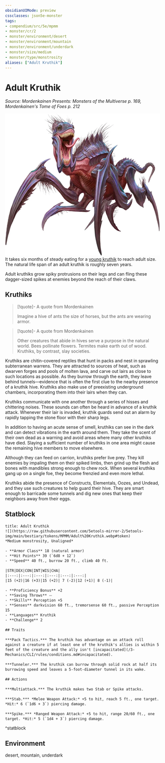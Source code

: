 ```yaml
---
obsidianUIMode: preview
cssclasses: json5e-monster
tags:
- compendium/src/5e/mpmm
- monster/cr/2
- monster/environment/desert
- monster/environment/mountain
- monster/environment/underdark
- monster/size/medium
- monster/type/monstrosity
aliases: ["Adult Kruthik"]
---
```

# Adult Kruthik
*Source: Mordenkainen Presents: Monsters of the Multiverse p. 169, Mordenkainen's Tome of Foes p. 212*  

![](https://raw.githubusercontent.com/5etools-mirror-2/5etools-img/main/bestiary/MPMM/Adult%20Kruthik.webp#right)  
It takes six months of steady eating for a [young kruthik](/3-Mechanics/CLI/bestiary/monstrosity/young-kruthik-mpmm.md) to reach adult size. The natural life span of an adult kruthik is roughly seven years.

Adult kruthiks grow spiky protrusions on their legs and can fling these dagger-sized spikes at enemies beyond the reach of their claws.

## Kruthiks

> [!quote]- A quote from Mordenkainen  
> 
> Imagine a hive of ants the size of horses, but the ants are wearing armor.

> [!quote]- A quote from Mordenkainen  
> 
> Other creatures that abide in hives serve a purpose in the natural world. Bees pollinate flowers. Termites make earth out of wood. Kruthiks, by contrast, slay societies.

Kruthiks are chitin-covered reptiles that hunt in packs and nest in sprawling subterranean warrens. They are attracted to sources of heat, such as dwarven forges and pools of molten lava, and carve out lairs as close to such locations as possible. As they burrow through the earth, they leave behind tunnels—evidence that is often the first clue to the nearby presence of a kruthik hive. Kruthiks also make use of preexisting underground chambers, incorporating them into their lairs when they can.

Kruthiks communicate with one another through a series of hisses and chittering noises. These sounds can often be heard in advance of a kruthik attack. Whenever their lair is invaded, kruthik guards send out an alarm by rapidly tapping the stone floor with their sharp legs.

In addition to having an acute sense of smell, kruthiks can see in the dark and can detect vibrations in the earth around them. They take the scent of their own dead as a warning and avoid areas where many other kruthiks have died. Slaying a sufficient number of kruthiks in one area might cause the remaining hive members to move elsewhere.

Although they can feed on carrion, kruthiks prefer live prey. They kill enemies by impaling them on their spiked limbs, then grind up the flesh and bones with mandibles strong enough to chew rock. When several kruthiks gang up on a single foe, they become frenzied and even more lethal.

Kruthiks abide the presence of Constructs, Elementals, Oozes, and Undead, and they use such creatures to help guard their hive. They are smart enough to barricade some tunnels and dig new ones that keep their neighbors away from their eggs.


## Statblock

```ad-statblock
title: Adult Kruthik
![](https://raw.githubusercontent.com/5etools-mirror-2/5etools-img/main/bestiary/tokens/MPMM/Adult%20Kruthik.webp#token)
*Medium monstrosity, Unaligned*

- **Armor Class** 18 (natural armor)
- **Hit Points** 39 (`6d8 + 12`) 
- **Speed** 40 ft., burrow 20 ft., climb 40 ft.

|STR|DEX|CON|INT|WIS|CHA|
|:---:|:---:|:---:|:---:|:---:|:---:|
|15 (+2)|16 (+3)|15 (+2)| 7 (-2)|12 (+1)| 8 (-1)|

- **Proficiency Bonus** +2
- **Saving Throws** ⏤
- **Skills** Perception +5
- **Senses** darkvision 60 ft., tremorsense 60 ft., passive Perception 15
- **Languages** Kruthik
- **Challenge** 2

## Traits

***Pack Tactics.*** The kruthik has advantage on an attack roll against a creature if at least one of the kruthik's allies is within 5 feet of the creature and the ally isn't [incapacitated](/3-Mechanics/CLI/rules/conditions.md#incapacitated).

***Tunneler.*** The kruthik can burrow through solid rock at half its burrowing speed and leaves a 5-foot-diameter tunnel in its wake.

## Actions

***Multiattack.*** The kruthik makes two Stab or Spike attacks.

***Stab.*** *Melee Weapon Attack:* +5 to hit, reach 5 ft., one target. *Hit:* 6 (`1d6 + 3`) piercing damage.

***Spike.*** *Ranged Weapon Attack:* +5 to hit, range 20/60 ft., one target. *Hit:* 5 (`1d4 + 3`) piercing damage.
```
^statblock

## Environment

desert, mountain, underdark